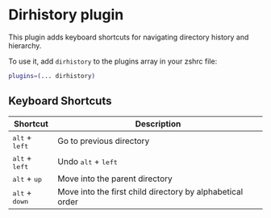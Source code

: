 # Dirhistory plugin

This plugin adds keyboard shortcuts for navigating directory history and hierarchy.

To use it, add `dirhistory` to the plugins array in your zshrc file:

```zsh
plugins=(... dirhistory)
```
## Keyboard Shortcuts

| Shortcut                         | Description                                               |
|----------------------------------|-----------------------------------------------------------|
| <kbd>alt</kbd> + <kbd>left</kbd> | Go to previous directory                                  |
| <kbd>alt</kbd> + <kbd>left</kbd> | Undo <kbd>alt</kbd> + <kbd>left</kbd>                     |
| <kbd>alt</kbd> + <kbd>up</kbd>   | Move into the parent directory                            |
| <kbd>alt</kbd> + <kbd>down</kbd> | Move into the first child directory by alphabetical order |
